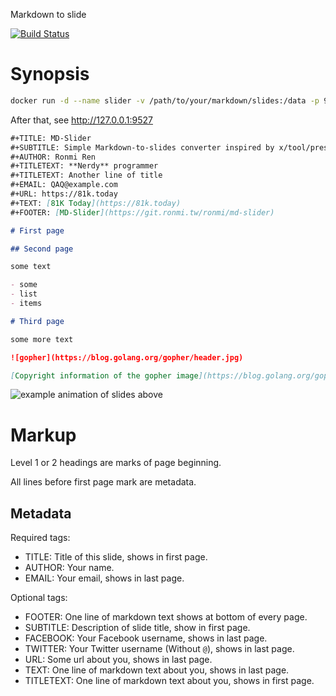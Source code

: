 Markdown to slide

[![Build Status](https://ci.ronmi.tw/api/badges/ronmi/md-slider/status.svg)](https://ci.ronmi.tw/ronmi/md-slider)

# Synopsis

```bash
docker run -d --name slider -v /path/to/your/markdown/slides:/data -p 9527:8000 ronmi/md-slider
```

After that, see http://127.0.0.1:9527

```markdown
#+TITLE: MD-Slider
#+SUBTITLE: Simple Markdown-to-slides converter inspired by x/tool/present
#+AUTHOR: Ronmi Ren
#+TITLETEXT: **Nerdy** programmer
#+TITLETEXT: Another line of title
#+EMAIL: QAQ@example.com
#+URL: https://81k.today
#+TEXT: [81K Today](https://81k.today)
#+FOOTER: [MD-Slider](https://git.ronmi.tw/ronmi/md-slider)

# First page

## Second page

some text

- some
- list
- items

# Third page

some more text

![gopher](https://blog.golang.org/gopher/header.jpg)

[Copyright information of the gopher image](https://blog.golang.org/gopher)
```

![example animation of slides above](https://git.ronmi.tw/ronmi/md-slider/raw/master/example.gif)

# Markup

Level 1 or 2 headings are marks of page beginning.

All lines before first page mark are metadata.

## Metadata

Required tags:

- TITLE: Title of this slide, shows in first page.
- AUTHOR: Your name.
- EMAIL: Your email, shows in last page.

Optional tags:

- FOOTER: One line of markdown text shows at bottom of every page.
- SUBTITLE: Description of slide title, show in first page.
- FACEBOOK: Your Facebook username, shows in last page.
- TWITTER: Your Twitter username (Without `@`), shows in last page.
- URL: Some url about you, shows in last page.
- TEXT: One line of markdown text about you, shows in last page.
- TITLETEXT: One line of markdown text about you, shows in first page.
